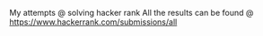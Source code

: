 
My attempts @ solving hacker rank
All the results can be found @ https://www.hackerrank.com/submissions/all 
